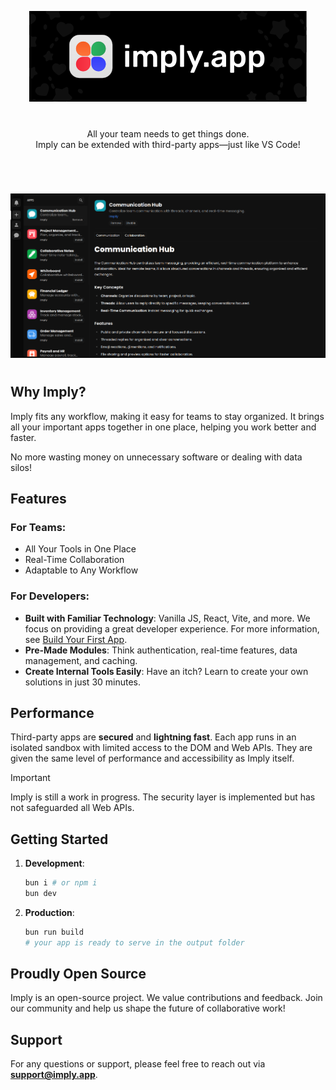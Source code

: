 <p align="center">
  <img src="/public/banner.svg"/>
</p>

#

<p align="center">
  All your team needs to get things done.<br>
  Imply can be extended with third-party apps—just like VS Code!
</p>

#

<br />

<p align="center">
  <img src="/public/screenshot.png"/>
</p>

#

## Why Imply?

Imply fits any workflow, making it easy for teams to stay organized. It brings all your important apps together in one place, helping you work better and faster.

No more wasting money on unnecessary software or dealing with data silos!

## Features

### For Teams:

- All Your Tools in One Place
- Real-Time Collaboration
- Adaptable to Any Workflow

### For Developers:

- **Built with Familiar Technology**: Vanilla JS, React, Vite, and more. We focus on providing a great developer experience. For more information, see [Build Your First App](./docs/BUILD_YOUR_FIRST_APP.md).
- **Pre-Made Modules**: Think authentication, real-time features, data management, and caching.
- **Create Internal Tools Easily**: Have an itch? Learn to create your own solutions in just 30 minutes.

## Performance

Third-party apps are **secured** and **lightning fast**. Each app runs in an isolated sandbox with limited access to the DOM and Web APIs. They are given the same level of performance and accessibility as Imply itself.

> [!IMPORTANT]  
> Imply is still a work in progress. The security layer is implemented but has not safeguarded all Web APIs.

## Getting Started

1. **Development**:

   ```sh
   bun i # or npm i
   bun dev
   ```

2. **Production**:

   ```sh
   bun run build
   # your app is ready to serve in the output folder
   ```

## Proudly Open Source

Imply is an open-source project. We value contributions and feedback. Join our community and help us shape the future of collaborative work!

## Support

For any questions or support, please feel free to reach out via **support@imply.app**.
